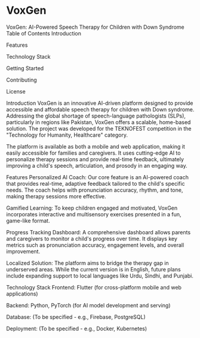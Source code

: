 # VoxGen
VoxGen: AI-Powered Speech Therapy for Children with Down Syndrome
Table of Contents
Introduction

Features

Technology Stack

Getting Started

Contributing

License

Introduction
VoxGen is an innovative AI-driven platform designed to provide accessible and affordable speech therapy for children with Down syndrome. Addressing the global shortage of speech-language pathologists (SLPs), particularly in regions like Pakistan, VoxGen offers a scalable, home-based solution. The project was developed for the TEKNOFEST competition in the "Technology for Humanity, Healthcare" category.

The platform is available as both a mobile and web application, making it easily accessible for families and caregivers. It uses cutting-edge AI to personalize therapy sessions and provide real-time feedback, ultimately improving a child's speech, articulation, and prosody in an engaging way.

Features
Personalized AI Coach: Our core feature is an AI-powered coach that provides real-time, adaptive feedback tailored to the child's specific needs. The coach helps with pronunciation accuracy, rhythm, and tone, making therapy sessions more effective.

Gamified Learning: To keep children engaged and motivated, VoxGen incorporates interactive and multisensory exercises presented in a fun, game-like format.

Progress Tracking Dashboard: A comprehensive dashboard allows parents and caregivers to monitor a child's progress over time. It displays key metrics such as pronunciation accuracy, engagement levels, and overall improvement.

Localized Solution: The platform aims to bridge the therapy gap in underserved areas. While the current version is in English, future plans include expanding support to local languages like Urdu, Sindhi, and Punjabi.

Technology Stack
Frontend: Flutter (for cross-platform mobile and web applications)

Backend: Python, PyTorch (for AI model development and serving)

Database: (To be specified - e.g., Firebase, PostgreSQL)

Deployment: (To be specified - e.g., Docker, Kubernetes)
